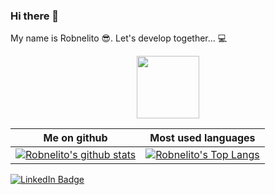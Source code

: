 ### Hi there 👋
My name is Robnelito 😎.
Let's develop together... 💻
<div id="header" align="center">
  <img src="https://media.giphy.com/media/M9gbBd9nbDrOTu1Mqx/giphy.gif" width="100"/>
</div>

Me on github                                                                                                                                    | Most used languages |
----------------------------------------------------------------------------------------------------------------------------------------------- | --------------------------- |
[![Robnelito's github stats](https://github-readme-stats.vercel.app/api?username=robnelito&show_icons=true&theme=dark)](https://github.com/robnelito) | [![Robnelito's Top Langs](https://github-readme-stats.vercel.app/api/top-langs/?username=robnelito&show_icons=true&layout=compact&hide=css,html)](https://github.com/robnelito)


<div id="badges">
  <a href="www.linkedin.com/in/robnelitochristiano" target="blank">
    <img src="https://img.shields.io/badge/LinkedIn-blue?style=for-the-badge&logo=linkedin&logoColor=white" alt="LinkedIn Badge"/>
  </a>
</div>

<!--
**Robnelito/Robnelito** is a ✨ _special_ ✨ repository because its `README.md` (this file) appears on your GitHub profile.

Here are some ideas to get you started:

- 🔭 I’m currently working on ...
- 🌱 I’m currently learning ...
- 👯 I’m looking to collaborate on ...
- 🤔 I’m looking for help with ...
- 💬 Ask me about ...
- 📫 How to reach me: ...
- 😄 Pronouns: ...
- ⚡ Fun fact: ...
-->
